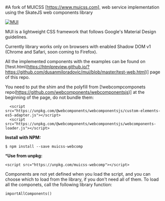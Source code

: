 #A fork of MUICSS [https://www.muicss.com], web service implementation using the SkateJS web components library

[![MUI](https://www.muicss.com/static/favicons/icon-192x192.png)](https://www.muicss.com)

MUI is a lightweight CSS framework that follows Google's Material Design guidelines.

Currently library works only on browsers with enabled Shadow DOM v1 (Chrome and Safari, soon coming to Firefox).

All the implemented components with the examples can be found on [!test.html(https://htmlpreview.github.io/?https://github.com/dusanmiloradovic/mui/blob/master/test-web.html)] page of this repo.

You need to put the shim and the polyfill from [!webcompcomponets repo(https://github.com/webcomponents/webcomponentsjs)] at the beginning of the page, do not bundle them:

```shell
  <script src="https://unpkg.com/@webcomponents/webcomponentsjs/custom-elements-es5-adapter.js"></script>
  <script src="https://unpkg.com/@webcomponents/webcomponentsjs/webcomponents-loader.js"></script>
```

**Install with NPM:**

```shell
$ npm install --save muicss-webcomp
```

***Use from unpkg:**
```shell
<script src="https://unpkg.com/muicss-webcomp"></script>
```

Components are not yet defined when you load the script, and you can choose which  to load from the library, if you don't need all of them. To load all the componets, call the following library function:

```shell
importAllComponents()
```
